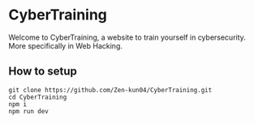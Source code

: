 # CyberTraining

Welcome to CyberTraining, a website to train yourself in cybersecurity. More specifically in Web Hacking.

## How to setup
```
git clone https://github.com/Zen-kun04/CyberTraining.git
cd CyberTraining
npm i
npm run dev
```